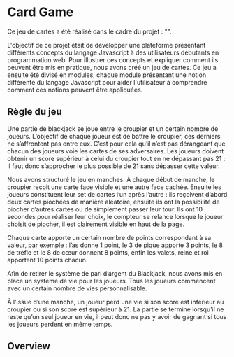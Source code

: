# Card Game

Ce jeu de cartes a été réalisé dans le cadre du projet : "".

L'objectif de ce projet était de développer une plateforme présentant différents concepts du langage Javascript à des utilisateurs débutants en programmation web. Pour illustrer ces concepts et expliquer comment ils peuvent être mis en pratique, nous avons créé un jeu de cartes. Ce jeu a ensuite été divisé en modules, chaque module présentant une notion différente du langage Javascript pour aider l'utilisateur à comprendre comment ces notions peuvent être appliquées.

## Règle du jeu

Une partie de blackjack se joue entre le croupier et un certain nombre de joueurs. L’objectif de chaque joueur est de battre le croupier, ces derniers ne s’affrontent pas entre eux. C’est pour cela qu’il n’est pas dérangeant que chacun des joueurs voie les cartes de ses adversaires. Les joueurs doivent obtenir un score supérieur à celui du croupier tout en ne dépassant pas 21 : il faut donc s’approcher le plus possible de 21 sans dépasser cette valeur. 

Nous avons structuré le jeu en manches. À chaque début de manche, le croupier reçoit une carte face visible et une autre face cachée. Ensuite les joueurs constituent leur set de cartes l’un après l’autre : ils reçoivent d’abord deux cartes piochées de manière aléatoire, ensuite ils ont la possibilité de piocher d’autres cartes ou de simplement passer leur tour. Ils ont 10 secondes pour réaliser leur choix, le compteur se relance lorsque le joueur choisit de piocher, il est clairement visible en haut de la page. 

Chaque carte apporte un certain nombre de points correspondant à sa valeur, par exemple :  l’as donne 1 point, le 3 de pique apporte 3 points, le 8 de trèfle et le 8 de cœur donnent 8 points, enfin les valets, reine et roi apportent 10 points chacun. 

Afin de retirer le système de pari d’argent du Blackjack, nous avons mis en place un système de vie pour les joueurs. Tous les joueurs commencent avec un certain nombre de vies personnalisable.  

À l’issue d’une manche, un joueur perd une vie si son score est inférieur au croupier ou si son score est supérieur à 21. La partie se termine lorsqu’il ne reste qu’un seul joueur en vie, il peut donc ne pas y avoir de gagnant si tous les joueurs perdent en même temps. 

## Overview

